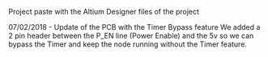 Project paste with the Altium Designer files of the project

07/02/2018 - Update of the PCB with the Timer Bypass feature
We added a 2 pin header between the P_EN line (Power Enable) and the 5v so we can bypass the Timer and keep the node running without the Timer feature. 

